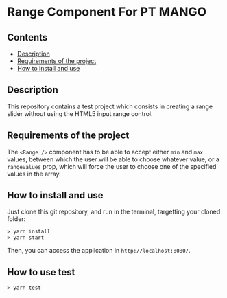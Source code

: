 # Range Component For PT MANGO
## Contents

- [Description](#description)
- [Requirements of the project](#requirements-of-the-project)
- [How to install and use](#how-to-install-and-use)

## Description

This repository contains a test project which consists in creating a range slider without using the HTML5 input range control.

## Requirements of the project

The `<Range />` component has to be able to accept either `min` and `max` values, between which the user will be able to choose whatever value, or a `rangeValues` prop, which will force the user to choose one of the specified values in the array.

## How to install and use

Just clone this git repository, and run in the terminal, targetting your cloned folder:

```
> yarn install
> yarn start
```

Then, you can access the application in `http://localhost:8080/`.

## How to use test

```
> yarn test
```
